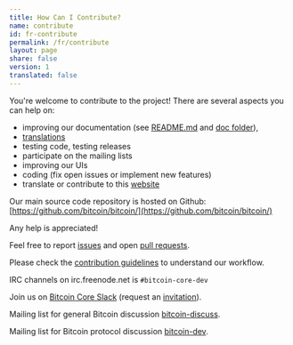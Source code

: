 ```yaml
---
title: How Can I Contribute?
name: contribute
id: fr-contribute
permalink: /fr/contribute
layout: page
share: false
version: 1
translated: false
---
```


You're welcome to contribute to the project! There are several aspects you can help on:

  - improving our documentation (see [README.md][README.md] and [doc folder][doc]),
  - [translations][translation_process.md]
  - testing code, testing releases
  - participate on the mailing lists
  - improving our UIs
  - coding (fix open issues or implement new features)
  - translate or contribute to this [website][website-contrib]

Our main source code repository is hosted on Github: [https://github.com/bitcoin/bitcoin/](https://github.com/bitcoin/bitcoin/)

Any help is appreciated!

Feel free to report [issues][issues] and open [pull requests][pulls].

Please check the [contribution guidelines][CONTRIBUTING] to understand our workflow.

IRC channels on irc.freenode.net is `#bitcoin-core-dev`

Join us on [Bitcoin Core Slack][slack] (request an [invitation][invite]).

Mailing list for general Bitcoin discussion [bitcoin-discuss][bitcoin-discuss].

Mailing list for Bitcoin protocol discussion [bitcoin-dev][bitcoin-dev].

[README.md]: https://github.com/bitcoin/bitcoin/blob/master/README.md
[doc]: https://github.com/bitcoin/bitcoin/tree/master/doc
[translation_process.md]: https://github.com/bitcoin/bitcoin/blob/master/doc/translation_process.md
[issues]: https://github.com/bitcoin/bitcoin/issues
[pulls]: https://github.com/bitcoin/bitcoin/pulls
[CONTRIBUTING]: https://github.com/bitcoin/bitcoin/blob/master/CONTRIBUTING.md
[bitcoin-discuss]: http://lists.linuxfoundation.org/mailman/listinfo/bitcoin-discuss
[bitcoin-dev]: http://lists.linuxfoundation.org/mailman/listinfo/bitcoin-dev
[website-contrib]: https://github.com/bitcoin-core/website/blob/gh-pages/README.md
[Slack]: https://bitcoincore.slack.com/
[invite]: https://slack.bitcoinco.re/